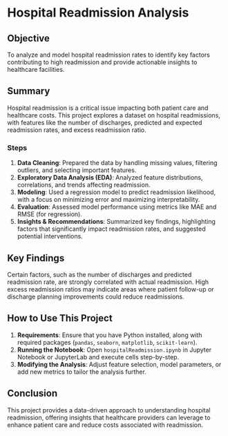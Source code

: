 # Hospital Readmission Analysis

## Objective
To analyze and model hospital readmission rates to identify key factors contributing to high readmission and provide actionable insights to
healthcare facilities.

## Summary
Hospital readmission is a critical issue impacting both patient care and healthcare costs. This project explores a dataset on hospital readmissions, 
with features like the number of discharges, predicted and expected readmission rates, and excess readmission ratio.

### Steps
1. **Data Cleaning**: Prepared the data by handling missing values, filtering outliers, and selecting important features.
2. **Exploratory Data Analysis (EDA)**: Analyzed feature distributions, correlations, and trends affecting readmission.
3. **Modeling**: Used a regression model to predict readmission likelihood, with a focus on minimizing error and maximizing interpretability.
4. **Evaluation**: Assessed model performance using metrics like MAE and RMSE (for regression).
5. **Insights & Recommendations**: Summarized key findings, highlighting factors that significantly impact readmission rates, and 
                                                                               suggested potential interventions.

## Key Findings
Certain factors, such as the number of discharges and predicted readmission rate, are strongly correlated with actual readmission.
High excess readmission ratios may indicate areas where patient follow-up or discharge planning improvements could reduce readmissions.

## How to Use This Project
1. **Requirements**: Ensure that you have Python installed, along with required packages (`pandas`, `seaborn`, `matplotlib`, `scikit-learn`).
2. **Running the Notebook**: Open `hospitalReadmission.ipynb` in Jupyter Notebook or JupyterLab and execute cells step-by-step.
3. **Modifying the Analysis**: Adjust feature selection, model parameters, or add new metrics to tailor the analysis further.

## Conclusion
This project provides a data-driven approach to understanding hospital readmission, offering insights that healthcare providers can leverage
to enhance patient care and reduce costs associated with readmission.
